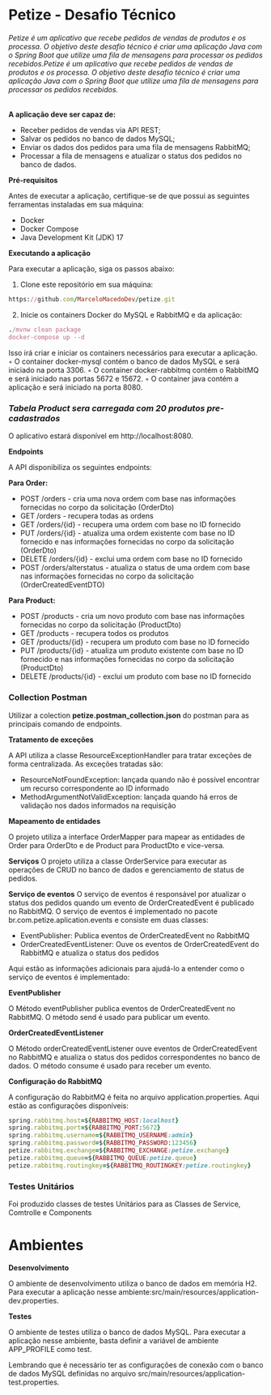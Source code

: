 # Petize - Desafio Técnico
###### Petize é um aplicativo que recebe pedidos de vendas de produtos e os processa. O objetivo deste desafio técnico é criar uma aplicação Java com o Spring Boot que utilize uma fila de mensagens para processar os pedidos recebidos.Petize é um aplicativo que recebe pedidos de vendas de produtos e os processa. O objetivo deste desafio técnico é criar uma aplicação Java com o Spring Boot que utilize uma fila de mensagens para processar os pedidos recebidos.
**A aplicação deve ser capaz de:**

- Receber pedidos de vendas via API REST;
- Salvar os pedidos no banco de dados MySQL;
- Enviar os dados dos pedidos para uma fila de mensagens RabbitMQ;
- Processar a fila de mensagens e atualizar o status dos pedidos no banco de dados.

**Pré-requisitos**

Antes de executar a aplicação, certifique-se de que possui as seguintes ferramentas instaladas em sua máquina:
- Docker
- Docker Compose
- Java Development Kit (JDK) 17

**Executando a aplicação**

Para executar a aplicação, siga os passos abaixo:
1. Clone este repositório em sua máquina:
```ruby
https://github.com/MarceloMacedoDev/petize.git
```

2. Inicie os containers Docker do MySQL e RabbitMQ e da aplicação:
 ```ruby
./mvnw clean package
docker-compose up --d
```
   Isso irá criar e iniciar os containers necessários para executar a aplicação.
   ◦ O container docker-mysql contém o banco de dados MySQL e será iniciado na porta 3306.
   ◦ O container docker-rabbitmq contém o RabbitMQ e será iniciado nas portas 5672 e 15672.
   ◦ O container java contém a aplicação e será iniciado na porta 8080.
### ***Tabela Product sera carregada com 20 produtos pre-cadastrados***

O aplicativo estará disponível em http://localhost:8080.

**Endpoints**

A API disponibiliza os seguintes endpoints:

**Para Order:**

- POST /orders - cria uma nova ordem com base nas informações fornecidas no corpo da solicitação (OrderDto)
- GET /orders - recupera todas as ordens
- GET /orders/{id} - recupera uma ordem com base no ID fornecido
- PUT /orders/{id} - atualiza uma ordem existente com base no ID fornecido e nas informações fornecidas no corpo da solicitação (OrderDto)
- DELETE /orders/{id} - exclui uma ordem com base no ID fornecido
- POST /orders/alterstatus - atualiza o status de uma ordem com base nas informações fornecidas no corpo da solicitação (OrderCreatedEventDTO)

**Para Product:**

- POST /products - cria um novo produto com base nas informações fornecidas no corpo da solicitação (ProductDto)
- GET /products - recupera todos os produtos
- GET /products/{id} - recupera um produto com base no ID fornecido
- PUT /products/{id} - atualiza um produto existente com base no ID fornecido e nas informações fornecidas no corpo da solicitação (ProductDto)
- DELETE /products/{id} - exclui um produto com base no ID fornecido

### Collection Postman
Utilizar a colection **petize.postman_collection.json** do postman para as principais comando de endpoints.


**Tratamento de exceções**

A API utiliza a classe ResourceExceptionHandler para tratar exceções de forma centralizada. As exceções tratadas são:
- ResourceNotFoundException: lançada quando não é possível encontrar um recurso correspondente ao ID informado
-  MethodArgumentNotValidException: lançada quando há erros de validação nos dados informados na requisição

**Mapeamento de entidades**

O projeto utiliza a interface OrderMapper para mapear as entidades de Order para OrderDto e de Product para ProductDto e vice-versa.

**Serviços**
O projeto utiliza a classe OrderService para executar as operações de CRUD no banco de dados e gerenciamento de status de pedidos.

**Serviço de eventos**
O serviço de eventos é responsável por atualizar o status dos pedidos quando um evento de OrderCreatedEvent é publicado no RabbitMQ.
O serviço de eventos é implementado no pacote br.com.petize.aplication.events e consiste em duas classes:
- EventPublisher: Publica eventos de OrderCreatedEvent no RabbitMQ
- OrderCreatedEventListener: Ouve os eventos de OrderCreatedEvent do RabbitMQ e atualiza o status dos pedidos

Aqui estão as informações adicionais para ajudá-lo a entender como o serviço de eventos é implementado:

**EventPublisher**

O Método eventPublisher publica eventos de OrderCreatedEvent no RabbitMQ. O método send é usado para publicar um evento.

**OrderCreatedEventListener**

O Método  orderCreatedEventListener ouve eventos de OrderCreatedEvent no RabbitMQ e atualiza o status dos pedidos correspondentes no banco de dados. O método consume é usado para receber um evento.

**Configuração do RabbitMQ**

A configuração do RabbitMQ é feita no arquivo application.properties. Aqui estão as configurações disponíveis:

```ruby
spring.rabbitmq.host=${RABBITMQ_HOST:localhost}
spring.rabbitmq.port=${RABBITMQ_PORT:5672}
spring.rabbitmq.username=${RABBITMQ_USERNAME:admin}
spring.rabbitmq.password=${RABBITMQ_PASSWORD:123456}
petize.rabbitmq.exchange=${RABBITMQ_EXCHANGE:petize.exchange}
petize.rabbitmq.queue=${RABBITMQ_QUEUE:petize.queue}
petize.rabbitmq.routingkey=${RABBITMQ_ROUTINGKEY:petize.routingkey}
```
### Testes Unitários

Foi produzido classes de testes Unitários para as Classes de Service,  Comtrolle e Components

# **Ambientes**
**Desenvolvimento**

O ambiente de desenvolvimento utiliza o banco de dados em memória H2. Para executar a aplicação nesse ambiente:src/main/resources/application-dev.properties.

**Testes**

O ambiente de testes utiliza o banco de dados MySQL. Para executar a aplicação nesse ambiente, basta definir a variável de ambiente APP_PROFILE como test.

Lembrando que é necessário ter as configurações de conexão com o banco de dados MySQL definidas no arquivo src/main/resources/application-test.properties.